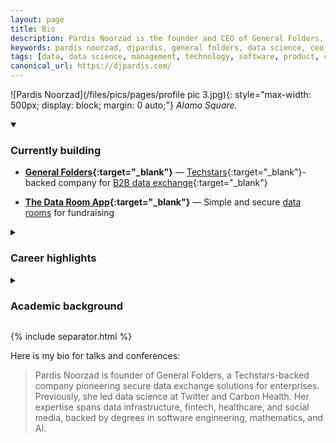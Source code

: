 ```yaml
---
layout: page
title: Bio
description: Pardis Noorzad is the founder and CEO of General Folders, pioneering secure data exchange solutions for enterprises. Previously led data science at Carbon Health and Twitter.
keywords: pardis noorzad, djpardis, general folders, data science, ceo founder, techstars, carbon health, twitter, data exchange, secure data sharing
tags: [data, data science, management, technology, software, product, cloud infrastructure]
canonical_url: https://djpardis.com/
---
```


![Pardis Noorzad](/files/pics/pages/profile pic 3.jpg){: style="max-width: 500px; display: block; margin: 0 auto;"}
*Alamo Square.*

<details class="collapsible-section" markdown="1" open>
<summary><h3>Currently building</h3></summary>

- **[General Folders](https://generalfolders.com){:target="_blank"}** — [Techstars](https://www.techstars.com/newsroom/new-class-san-diego-sdsu){:target="_blank"}-backed company for [B2B data exchange](https://medium.com/@djpardis/the-state-of-data-exchange-31049fa229f0){:target="_blank"}

- **[The Data Room App](https://thedataroom.app){:target="_blank"}** — Simple and secure [data rooms](/blog/2025/07/20/introducing-the-data-room-app/) for fundraising

</details>

<details class="collapsible-section" markdown="1">
<summary><h3>Career highlights</h3></summary>

- **Chief Data Officer** at [Carbon Health](https://www.linkedin.com/posts/carbon-health_meet-pardis-noorzad-head-of-data-science-activity-6649426702302871552-DnLa/){:target="_blank"} — Built the [data function](https://www.youtube.com/watch?v=CQHwLWMQFDk){:target="_blank"} from the ground up; architected company-wide data infrastructure for modern healthcare

- **Data Science Lead** at [Twitter](https://twitter.com/){:target="_blank"} — Established the [data function](https://medium.com/@djpardis/models-for-integrating-data-science-teams-within-organizations-7c5afa032ebd){:target="_blank"}; shipped features and fixed critical bugs across Search, Trends, Events, Recommendations, and Notifications

- **ML Engineer** at [Paytm](http://www.paytm.com){:target="_blank"} — Built a fraud detection system scaling to 100M+ users

- **Data Scientist** at [Rubikloud](https://www.linkedin.com/company/rubikloud-technologies/){:target="_blank"} — Built a promotion optimization system and a product recommendation system for multi-channel retailers

</details>

<details class="collapsible-section" markdown="1">
<summary><h3>Academic background</h3></summary>

- **Applied Mathematics** — [Ryerson University](https://www.torontomu.ca/graphs-group/join-us/){:target="_blank"} (MSc)  
Research focus: [Random graph models of online social networks](/files/slides/modeling_the_facebook_social_network.pdf){:target="_blank"}

- **Artificial Intelligence (AI)** — [Amirkabir University of Technology](https://www.torontomu.ca/graphs-group/join-us/){:target="_blank"} (MSc)  
Research focus: [Classification in high-dimensional problems](/files/papers/Noorzad2012b.pdf){:target="_blank"}, [sparse classifiers, and music genre recognition](/files/papers/genreSturmNoorzad20120116.pdf){:target="_blank"}

- **Software Engineering** — [University of Tehran](http://ece.ut.ac.ir/en){:target="_blank"} (BSc)  
Research focus: [Transfer learning in reinforcement learning](https://www.ipm.ac.ir/personalinfo.jsp?PeopleCode=IP0000028){:target="_blank"} and [automatic verification of composed web services](https://www.es.mdu.se/staff/3242-Marjan_Sirjani){:target="_blank"}

</details>

{% include separator.html %}

Here is my bio for talks and conferences:

> Pardis Noorzad is founder of General Folders, a Techstars-backed company pioneering secure data exchange solutions for enterprises. 
> Previously, she led data science at Twitter and Carbon Health. Her expertise spans data infrastructure, fintech, 
> healthcare, and social media, backed by degrees in software engineering, mathematics, and AI.

